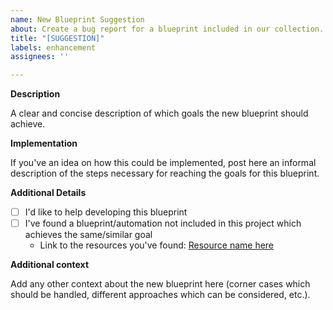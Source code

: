 ```yaml
---
name: New Blueprint Suggestion
about: Create a bug report for a blueprint included in our collection.
title: "[SUGGESTION]"
labels: enhancement
assignees: ''

---
```


**Description**

A clear and concise description of which goals the new blueprint should achieve.

**Implementation**

If you've an idea on how this could be implemented, post here an informal description of the steps necessary for reaching the goals for this blueprint.

**Additional Details**

- [ ] I'd like to help developing this blueprint
- [ ] I've found a blueprint/automation not included in this project which achieves the same/similar goal
  - Link to the resources you've found: [Resource name here](https://link-goes-here)

**Additional context**

Add any other context about the new blueprint here (corner cases which should be handled, different approaches which can be considered, etc.).
